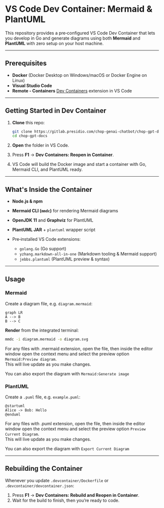 # VS Code Dev Container: Mermaid & PlantUML

This repository provides a pre‑configured VS Code Dev Container that lets you develop in Go and generate diagrams using both **Mermaid** and **PlantUML** with zero setup on your host machine.

---

## Prerequisites

* **Docker** (Docker Desktop on Windows/macOS or Docker Engine on Linux)
* **Visual Studio Code**
* **Remote - Containers** [Dev Containers](https://marketplace.visualstudio.com/items?itemName=ms-vscode-remote.remote-containers) extension in VS Code

---

## Getting Started in Dev Container

1. **Clone** this repo:

   ```bash
   git clone https://gitlab.presidio.com/chop-genai-chatbot/chop-gpt-docs.git
   cd chop-gpt-docs
   ```
2. **Open** the folder in VS Code.
3. Press **F1** → **Dev Containers: Reopen in Container**.
4. VS Code will build the Docker image and start a container with Go, Mermaid CLI, and PlantUML ready.

---

## What's Inside the Container

* **Node.js & npm**
* **Mermaid CLI (`mmdc`)** for rendering Mermaid diagrams
* **OpenJDK 11** and **Graphviz** for PlantUML
* **PlantUML JAR** + `plantuml` wrapper script
* Pre‑installed VS Code extensions:

  * `golang.Go` (Go support)
  * `yzhang.markdown-all-in-one` (Markdown tooling & Mermaid support)
  * `jebbs.plantuml` (PlantUML preview & syntax)

---

## Usage

### Mermaid

Create a diagram file, e.g. `diagram.mermaid`:

```text
graph LR
A --> B
B --> C
```

**Render** from the integrated terminal:
```bash
mmdc -i diagram.mermaid -o diagram.svg
````

For any files with .mermaid extension, open the file, then inside the editor window open the context menu and select the preview option `Mermaid:Preview diagram`.  
This will live update as you make changes.

You can also export the diagram with `Mermaid:Generate image`


### PlantUML

Create a `.puml` file, e.g. `example.puml`:

   ```text
   @startuml
   Alice -> Bob: Hello
   @enduml
   ```

For any files with .puml extension, open the file, then inside the editor window open the context menu and select the preview option `Preview Current Diagram`.  
This will live update as you make changes.

You can also export the diagram with `Export Current Diagram`

---

## Rebuilding the Container

Whenever you update `.devcontainer/Dockerfile` or `.devcontainer/devcontainer.json`:

1. Press **F1** → **Dev Containers: Rebuild and Reopen in Container**.
2. Wait for the build to finish, then you’re ready to code.

